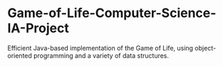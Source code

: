 # Game-of-Life-Computer-Science-IA-Project
Efficient Java-based implementation of the Game of Life, using object-oriented programming and a variety of data structures.
